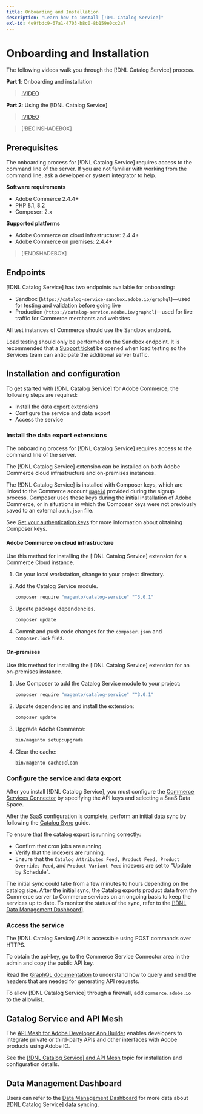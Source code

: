 ```yaml
---
title: Onboarding and Installation
description: "Learn how to install [!DNL Catalog Service]"
exl-id: 4e9fbdc9-67a1-4703-b8c0-8b159e0cc2a7
---
```

# Onboarding and Installation

The following videos walk you through the [!DNL Catalog Service] process.

**Part 1**: Onboarding and installation

>[!VIDEO](https://video.tv.adobe.com/v/3415599)

**Part 2**: Using the [!DNL Catalog Service]

>[!VIDEO](https://video.tv.adobe.com/v/3415600)

>[!BEGINSHADEBOX]

## Prerequisites

The onboarding process for [!DNL Catalog Service] requires access to the command line of the server. If you are not familiar with working from the command line, ask a developer or system integrator to help.

**Software requirements**

- Adobe Commerce 2.4.4+
- PHP 8.1, 8.2
- Composer: 2.x

**Supported platforms**

- Adobe Commerce on cloud infrastructure: 2.4.4+
- Adobe Commerce on premises: 2.4.4+

>[!ENDSHADEBOX]

## Endpoints

[!DNL Catalog Service] has two endpoints available for onboarding:

- Sandbox (`https://catalog-service-sandbox.adobe.io/graphql`)—used for testing and validation before going live
- Production (`https://catalog-service.adobe.io/graphql`)—used for live traffic for Commerce merchants and websites

All test instances of Commerce should use the Sandbox endpoint.

Load testing should only be performed on the Sandbox endpoint. It is recommended that a [Support ticket](https://experienceleague.adobe.com/docs/commerce-knowledge-base/kb/help-center-guide/magento-help-center-user-guide.html#submit-ticket) be opened when load testing so the Services team can anticipate the additional server traffic.

## Installation and configuration

To get started with [!DNL Catalog Service] for Adobe Commerce, the following steps are required:

- Install the data export extensions
- Configure the service and data export
- Access the service

### Install the data export extensions

The onboarding process for [!DNL Catalog Service] requires access to the command line of the server.

The [!DNL Catalog Service] extension can be installed on both Adobe Commerce cloud infrastructure and on-premises instances.

The [!DNL Catalog Service] is installed with Composer keys, which are linked to the Commerce account [`mageid`](https://developer.adobe.com/commerce/marketplace/guides/sellers/profile-information/) provided during the signup process. Composer uses these keys during the initial installation of Adobe Commerce, or in situations in which the Composer keys were not previously saved to an external `auth.json` file.

See [Get your authentication keys](https://experienceleague.adobe.com/docs/commerce-operations/installation-guide/prerequisites/authentication-keys.html) for more information about obtaining Composer keys.

#### Adobe Commerce on cloud infrastructure

Use this method for installing the [!DNL Catalog Service] extension for a Commerce Cloud instance.

1. On your local workstation, change to your project directory.
1. Add the Catalog Service module.

   ```bash
   composer require "magento/catalog-service" "^3.0.1"
   ```

1. Update package dependencies.

   ```bash
   composer update
   ```

1. Commit and push code changes for the `composer.json` and `composer.lock` files.

#### On-premises

Use this method for installing the [!DNL Catalog Service] extension for an on-premises instance.

1. Use Composer to add the Catalog Service module to your project:

   ```bash
   composer require "magento/catalog-service" "^3.0.1"
   ```

1. Update dependencies and install the extension:

   ```bash
   composer update
   ```

1. Upgrade Adobe Commerce:

   ```bash
   bin/magento setup:upgrade
   ```

1. Clear the cache:

   ```bash
   bin/magento cache:clean
   ```

### Configure the service and data export

After you install [!DNL Catalog Service], you must configure the [Commerce Services Connector](https://experienceleague.adobe.com/docs/commerce-merchant-services/user-guides/integration-services/saas.html#apikey) by specifying the API keys and selecting a SaaS Data Space.

After the SaaS configuration is complete, perform an initial data sync by following the [Catalog Sync](https://experienceleague.adobe.com/docs/commerce-merchant-services/user-guides/data-services/catalog-sync.html) guide. 

To ensure that the catalog export is running correctly:

- Confirm that cron jobs are running.
- Verify that the indexers are running.
- Ensure that the `Catalog Attributes Feed, Product Feed, Product Overrides Feed`, and `Product Variant Feed` indexers are set to "Update by Schedule".

The initial sync could take from a few minutes to hours depending on the catalog size. After the initial sync, the Catalog exports product data from the Commerce server to Commerce services on an ongoing basis to keep the services up to date. To monitor the status of the sync, refer to the [[!DNL Data Management Dashboard]](https://experienceleague.adobe.com/docs/commerce-admin/systems/data-transfer/data-dashboard.html).

### Access the service

The [!DNL Catalog Service] API is accessible using POST commands over HTTPS.

To obtain the api-key, go to the Commerce Service Connector area in the admin and copy the public API key.

Read the [GraphQL documentation](https://developer.adobe.com/commerce/services/graphql/) to understand how to query and send the headers that are needed for generating API requests. 

To allow [!DNL Catalog Service] through a firewall, add `commerce.adobe.io` to the allowlist.

## Catalog Service and API Mesh

The [API Mesh for Adobe Developer App Builder](https://developer.adobe.com/graphql-mesh-gateway/gateway/overview/) enables developers to integrate private or third-party APIs and other interfaces with Adobe products using Adobe IO.

See the  [[!DNL Catalog Service] and API Mesh](mesh.md) topic for installation and configuration details.

## Data Management Dashboard

Users can refer to the [Data Management Dashboard](https://experienceleague.adobe.com/docs/commerce-admin/systems/data-transfer/data-dashboard.html) for more data about [!DNL Catalog Service] data syncing.
